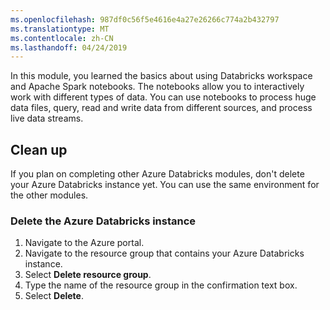 ```yaml
---
ms.openlocfilehash: 987df0c56f5e4616e4a27e26266c774a2b432797
ms.translationtype: MT
ms.contentlocale: zh-CN
ms.lasthandoff: 04/24/2019
---
```


In this module, you learned the basics about using Databricks workspace and Apache Spark notebooks. The notebooks allow you to interactively work with different types of data. You can use notebooks to process huge data files, query, read and write data from different sources, and process live data streams.

## <a name="clean-up"></a>Clean up 

If you plan on completing other Azure Databricks modules, don't delete your Azure Databricks instance yet. You can use the same environment for the other modules.

### <a name="delete-the-azure-databricks-instance"></a>Delete the Azure Databricks instance

1. Navigate to the Azure portal.
1. Navigate to the resource group that contains your Azure Databricks instance.
1. Select **Delete resource group**.
1. Type the name of the resource group in the confirmation text box.
1. Select **Delete**.